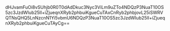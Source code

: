 dHJvamFuOi8vSUhjb0R0T0dAdDkuc3Nyc3ViLm9uZTo4NDQzP3NuaT10OS5zc3JzdWIub25lI+iZjueqnXRyb2phbuiKgueCuTAxCnRyb2phbjovL25iSWRVQTNsQHQ5LnNzcnN1Yi5vbmU6NDQzP3NuaT10OS5zc3JzdWIub25lI+iZjueqnXRyb2phbuiKgueCuTAyCg==